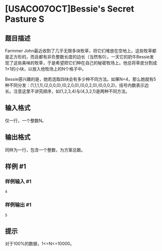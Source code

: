 # [USACO07OCT]Bessie's Secret Pasture S

## 题目描述

Farmmer John最近收割了几乎无限多块牧草，将它们堆放在空地上。这些牧草都是正方形的，而且都有非负整数长度的边长（当然有0）。一天它的奶牛Bessie发现了这些美味的牧草，于是希望把它们种在自己的秘密牧场上。他总将草皮分割成1\*1的小块，以放入他牧场上的N个格子中。

Bessie感兴趣的是，她若选取四块会有多少种不同方法。如果N=4，那么她就有5种不同分发：(1,1,1,1),(2,0,0,0),(0,2,0,0),(0,0,2,0),(0,0,0,2)，括号内数表示边长。注意这里不讲究顺序，如(1,2,3,4)与(4,3,2,1)是两种不同方法。


## 输入格式

仅一行，一个整数N。


## 输出格式

同样为一行，包含一个整数，为方案总数。


## 样例 #1

### 样例输入 #1
```
4
```

### 样例输出 #1

```
5
```

## 提示

对于100%的数据，1<=N<=10000。

